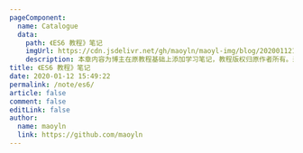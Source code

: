 ```yaml
---
pageComponent:
  name: Catalogue
  data:
    path: 《ES6 教程》笔记
    imgUrl: https://cdn.jsdelivr.net/gh/maoyln/maoyl-img/blog/20200112160453.png
    description: 本章内容为博主在原教程基础上添加学习笔记，教程版权归原作者所有。来源：<a href='https://es6.ruanyifeng.com/' target='_blank'>ES6教程</a>
title: 《ES6 教程》笔记
date: 2020-01-12 15:49:22
permalink: /note/es6/
article: false
comment: false
editLink: false
author:
  name: maoyln
  link: https://github.com/maoyln
---
```

